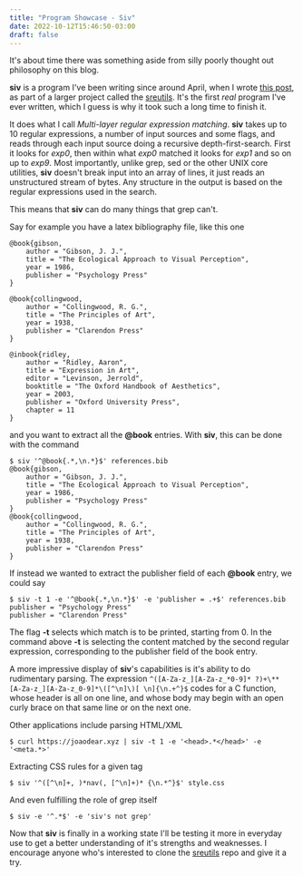 ```yaml
---
title: "Program Showcase - Siv"
date: 2022-10-12T15:46:50-03:00
draft: false
---
```


It's about time there was something aside from silly poorly thought out
philosophy on this blog.

__siv__ is a program I've been writing since around April, when I wrote
[this post]("multi_line_regex"), as part of a larger project called the
[sreutils](https://github.com/segf00lt/sreutils). It's the first _real_ program
I've ever written, which I guess is why it took such a long time to finish it.

It does what I call _Multi-layer regular expression matching_. __siv__ takes up to
10 regular expressions, a number of input sources and some flags, and reads through
each input source doing a recursive depth-first-search. First it looks for
_exp0_, then within what _exp0_ matched it looks for _exp1_ and so on up to _exp9_.
Most importantly, unlike grep, sed or the other UNIX core utilities, __siv__ doesn't
break input into an array of lines, it just reads an unstructured stream of bytes.
Any structure in the output is based on the regular expressions used in the search.

This means that __siv__ can do many things that grep can't.

Say for example you have a latex bibliography file, like this one

```
@book{gibson,
	author = "Gibson, J. J.",
	title = "The Ecological Approach to Visual Perception",
	year = 1986,
	publisher = "Psychology Press"
}

@book{collingwood,
	author = "Collingwood, R. G.",
	title = "The Principles of Art",
	year = 1938,
	publisher = "Clarendon Press"
}

@inbook{ridley,
	author = "Ridley, Aaron",
	title = "Expression in Art",
	editor = "Levinson, Jerrold",
	booktitle = "The Oxford Handbook of Aesthetics",
	year = 2003,
	publisher = "Oxford University Press",
	chapter = 11
}
```

and you want to extract all the __@book__ entries. With __siv__,
this can be done with the command

```
$ siv '^@book{.*,\n.*}$' references.bib
@book{gibson,
	author = "Gibson, J. J.",
	title = "The Ecological Approach to Visual Perception",
	year = 1986,
	publisher = "Psychology Press"
}
@book{collingwood,
	author = "Collingwood, R. G.",
	title = "The Principles of Art",
	year = 1938,
	publisher = "Clarendon Press"
}
```

If instead we wanted to extract the publisher field of each __@book__
entry, we could say

```
$ siv -t 1 -e '^@book{.*,\n.*}$' -e 'publisher = .+$' references.bib
publisher = "Psychology Press"
publisher = "Clarendon Press"
```

The flag __-t__ selects which match is to be printed, starting from 0.
In the command above __-t__ is selecting the content matched by the second regular
expression, corresponding to the publisher field of the book entry.

A more impressive display of __siv__'s capabilities is it's ability to do rudimentary parsing.
The expression
`^([A-Za-z_][A-Za-z_*0-9]* ?)+\** [A-Za-z_][A-Za-z_0-9]*\([^\n]\)[ \n]{\n.+^}$`
codes for a C function, whose header is all on one line, and whose body may
begin with an open curly brace on that same line or on the next one.

Other applications include parsing HTML/XML

```
$ curl https://joaodear.xyz | siv -t 1 -e '<head>.*</head>' -e '<meta.*>'
```

Extracting CSS rules for a given tag

```
$ siv '^([^\n]+, )*nav(, [^\n]+)* {\n.*^}$' style.css
```

And even fulfilling the role of grep itself

```
$ siv -e '^.*$' -e 'siv's not grep'
```

Now that __siv__ is finally in a working state I'll be testing it more in
everyday use to get a better understanding of it's strengths and weaknesses. I
encourage anyone who's interested to clone the [sreutils](https://github.com/segf00lt/sreutils)
repo and give it a try.
